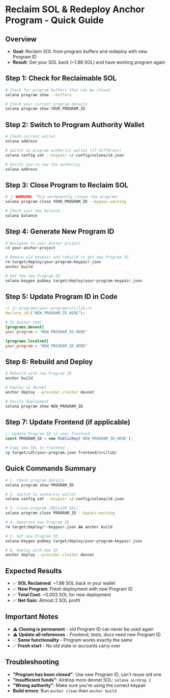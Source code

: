 # Reclaim SOL & Redeploy Anchor Program - Quick Guide

## Overview
- **Goal**: Reclaim SOL from program buffers and redeploy with new Program ID
- **Result**: Get your SOL back (~1.88 SOL) and have working program again

## Step 1: Check for Reclaimable SOL
```bash
# Check for program buffers that can be closed
solana program show --buffers

# Check your current program details
solana program show YOUR_PROGRAM_ID
```

## Step 2: Switch to Program Authority Wallet
```bash
# Check current wallet
solana address

# Switch to program authority wallet (if different)
solana config set --keypair ~/.config/solana/id.json

# Verify you're now the authority
solana address
```

## Step 3: Close Program to Reclaim SOL
```bash
# ⚠️ WARNING: This permanently closes the program!
solana program close YOUR_PROGRAM_ID --bypass-warning

# Check your new balance
solana balance
```

## Step 4: Generate New Program ID
```bash
# Navigate to your Anchor project
cd your-anchor-project

# Remove old keypair and rebuild to get new Program ID
rm target/deploy/your-program-keypair.json
anchor build

# Get the new Program ID
solana-keygen pubkey target/deploy/your-program-keypair.json
```

## Step 5: Update Program ID in Code
```rust
// In programs/your-program/src/lib.rs
declare_id!("NEW_PROGRAM_ID_HERE");
```

```toml
# In Anchor.toml
[programs.devnet]
your_program = "NEW_PROGRAM_ID_HERE"

[programs.localnet]
your_program = "NEW_PROGRAM_ID_HERE"
```

## Step 6: Rebuild and Deploy
```bash
# Rebuild with new Program ID
anchor build

# Deploy to devnet
anchor deploy --provider.cluster devnet

# Verify deployment
solana program show NEW_PROGRAM_ID
```

## Step 7: Update Frontend (if applicable)
```typescript
// Update Program ID in your frontend
const PROGRAM_ID = new PublicKey('NEW_PROGRAM_ID_HERE');
```

```bash
# Copy new IDL to frontend
cp target/idl/your-program.json frontend/src/lib/
```

## Quick Commands Summary
```bash
# 1. Check program details
solana program show PROGRAM_ID

# 2. Switch to authority wallet
solana config set --keypair ~/.config/solana/id.json

# 3. Close program (RECLAIM SOL)
solana program close PROGRAM_ID --bypass-warning

# 4. Generate new Program ID
rm target/deploy/*-keypair.json && anchor build

# 5. Get new Program ID
solana-keygen pubkey target/deploy/your-program-keypair.json

# 6. Deploy with new ID
anchor deploy --provider.cluster devnet
```

## Expected Results
- ✅ **SOL Reclaimed**: ~1.88 SOL back in your wallet
- ✅ **New Program**: Fresh deployment with new Program ID
- ✅ **Total Cost**: ~0.003 SOL for new deployment
- ✅ **Net Gain**: Almost 2 SOL profit

## Important Notes
- ⚠️ **Closing is permanent** - old Program ID can never be used again
- ⚠️ **Update all references** - Frontend, tests, docs need new Program ID
- ✅ **Same functionality** - Program works exactly the same
- ✅ **Fresh start** - No old state or accounts carry over

## Troubleshooting
- **"Program has been closed"**: Use new Program ID, can't reuse old one
- **"Insufficient funds"**: Airdrop more devnet SOL: `solana airdrop 2`
- **"Wrong authority"**: Make sure you're using the correct keypair
- **Build errors**: Run `anchor clean` then `anchor build` 